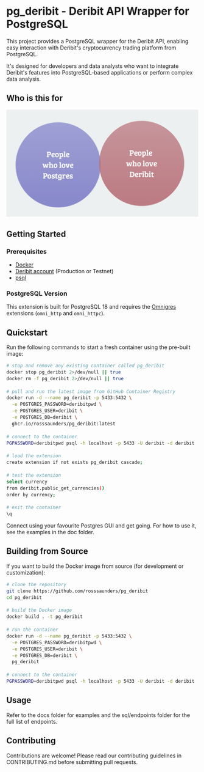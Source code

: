 # pg_deribit - Deribit API Wrapper for PostgreSQL

This project provides a PostgreSQL wrapper for the Deribit API, enabling easy interaction with Deribit's cryptocurrency trading platform from PostgreSQL.

It's designed for developers and data analysts who want to integrate Deribit's features into PostgreSQL-based applications or perform complex data analysis.

## Who is this for

![Who is this for](whoisthisfor.png)

## Getting Started

### Prerequisites

- [Docker](https://www.docker.com/)
- [Deribit account](https://www.deribit.com/) (Production or Testnet)
- [psql](https://www.postgresql.org/docs/current/app-psql.html)

### PostgreSQL Version

This extension is built for PostgreSQL 18 and requires the [Omnigres](https://github.com/omnigres/omnigres) extensions (`omni_http` and `omni_httpc`).

## Quickstart

Run the following commands to start a fresh container using the pre-built image:

```bash
# stop and remove any existing container called pg_deribit
docker stop pg_deribit 2>/dev/null || true
docker rm -f pg_deribit 2>/dev/null || true

# pull and run the latest image from GitHub Container Registry
docker run -d --name pg_deribit -p 5433:5432 \
  -e POSTGRES_PASSWORD=deribitpwd \
  -e POSTGRES_USER=deribit \
  -e POSTGRES_DB=deribit \
  ghcr.io/rosssaunders/pg_deribit:latest

# connect to the container
PGPASSWORD=deribitpwd psql -h localhost -p 5433 -U deribit -d deribit

# load the extension
create extension if not exists pg_deribit cascade;

# test the extension
select currency
from deribit.public_get_currencies()
order by currency;

# exit the container
\q
```

Connect using your favourite Postgres GUI and get going. For how to use it, see the examples in the doc folder.

## Building from Source

If you want to build the Docker image from source (for development or customization):

```bash
# clone the repository
git clone https://github.com/rosssaunders/pg_deribit
cd pg_deribit

# build the Docker image
docker build . -t pg_deribit

# run the container
docker run -d --name pg_deribit -p 5433:5432 \
  -e POSTGRES_PASSWORD=deribitpwd \
  -e POSTGRES_USER=deribit \
  -e POSTGRES_DB=deribit \
  pg_deribit

# connect to the container
PGPASSWORD=deribitpwd psql -h localhost -p 5433 -U deribit -d deribit
```

## Usage

Refer to the docs folder for examples and the sql/endpoints folder for the full list of endpoints.

## Contributing

Contributions are welcome! Please read our contributing guidelines in CONTRIBUTING.md before submitting pull requests.
